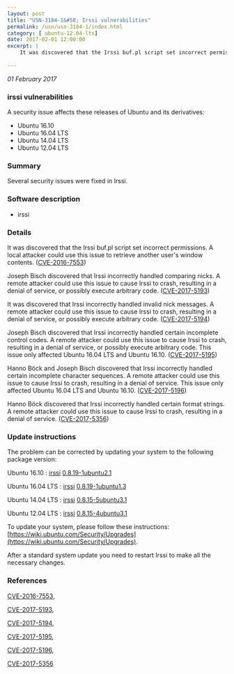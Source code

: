 ```yaml
---
layout: post
title: "USN-3184-1&#58; Irssi vulnerabilities"
permalink: /usn/usn-3184-1/index.html
category: [ ubuntu-12.04-lts]
date: 2017-02-01 12:00:00
excerpt: |
    It was discovered that the Irssi buf.pl script set incorrect permissions. A local attacker could use this issue to retrieve another user&#39;s window contents. ([CVE-2016-7553](http://people.ubuntu.com/~ubuntu-security/cve/CVE-2016-7553))
    
--- 
```

 
 

*01 February 2017*

### irssi vulnerabilities

A security issue affects these releases of Ubuntu and its derivatives:

* Ubuntu 16.10
* Ubuntu 16.04 LTS
* Ubuntu 14.04 LTS
* Ubuntu 12.04 LTS

### Summary

Several security issues were fixed in Irssi. 

### Software description

* irssi 

### Details

It was discovered that the Irssi buf.pl script set incorrect permissions. A local attacker could use this issue to retrieve another user&#39;s window contents. ([CVE-2016-7553](http://people.ubuntu.com/~ubuntu-security/cve/CVE-2016-7553))

Joseph Bisch discovered that Irssi incorrectly handled comparing nicks. A remote attacker could use this issue to cause Irssi to crash, resulting in a denial of service, or possibly execute arbitrary code. ([CVE-2017-5193](http://people.ubuntu.com/~ubuntu-security/cve/CVE-2017-5193))

It was discovered that Irssi incorrectly handled invalid nick messages. A remote attacker could use this issue to cause Irssi to crash, resulting in a denial of service, or possibly execute arbitrary code. ([CVE-2017-5194](http://people.ubuntu.com/~ubuntu-security/cve/CVE-2017-5194))

Joseph Bisch discovered that Irssi incorrectly handled certain incomplete control codes. A remote attacker could use this issue to cause Irssi to crash, resulting in a denial of service, or possibly execute arbitrary code. This issue only affected Ubuntu 16.04 LTS and Ubuntu 16.10. ([CVE-2017-5195](http://people.ubuntu.com/~ubuntu-security/cve/CVE-2017-5195))

Hanno Böck and Joseph Bisch discovered that Irssi incorrectly handled certain incomplete character sequences. A remote attacker could use this issue to cause Irssi to crash, resulting in a denial of service. This issue only affected Ubuntu 16.04 LTS and Ubuntu 16.10. ([CVE-2017-5196](http://people.ubuntu.com/~ubuntu-security/cve/CVE-2017-5196))

Hanno Böck discovered that Irssi incorrectly handled certain format strings. A remote attacker could use this issue to cause Irssi to crash, resulting in a denial of service. ([CVE-2017-5356](http://people.ubuntu.com/~ubuntu-security/cve/CVE-2017-5356)) 

### Update instructions

The problem can be corrected by updating your system to the following package version:

Ubuntu 16.10
 : [irssi](https://launchpad.net/ubuntu/+source/irssi) <span> [0.8.19-1ubuntu2.1](https://launchpad.net/ubuntu/+source/irssi/0.8.19-1ubuntu2.1) </span> 

Ubuntu 16.04 LTS
 : [irssi](https://launchpad.net/ubuntu/+source/irssi) <span> [0.8.19-1ubuntu1.3](https://launchpad.net/ubuntu/+source/irssi/0.8.19-1ubuntu1.3) </span> 

Ubuntu 14.04 LTS
 : [irssi](https://launchpad.net/ubuntu/+source/irssi) <span> [0.8.15-5ubuntu3.1](https://launchpad.net/ubuntu/+source/irssi/0.8.15-5ubuntu3.1) </span> 

Ubuntu 12.04 LTS
 : [irssi](https://launchpad.net/ubuntu/+source/irssi) <span> [0.8.15-4ubuntu3.1](https://launchpad.net/ubuntu/+source/irssi/0.8.15-4ubuntu3.1) </span> 

To update your system, please follow these instructions: [https://wiki.ubuntu.com/Security/Upgrades](https://wiki.ubuntu.com/Security/Upgrades).

After a standard system update you need to restart Irssi to make all the necessary changes. 

### References

 
 [CVE-2016-7553](http://people.ubuntu.com/~ubuntu-security/cve/CVE-2016-7553), 

 [CVE-2017-5193](http://people.ubuntu.com/~ubuntu-security/cve/CVE-2017-5193), 

 [CVE-2017-5194](http://people.ubuntu.com/~ubuntu-security/cve/CVE-2017-5194), 

 [CVE-2017-5195](http://people.ubuntu.com/~ubuntu-security/cve/CVE-2017-5195), 

 [CVE-2017-5196](http://people.ubuntu.com/~ubuntu-security/cve/CVE-2017-5196), 

 [CVE-2017-5356](http://people.ubuntu.com/~ubuntu-security/cve/CVE-2017-5356)
 


